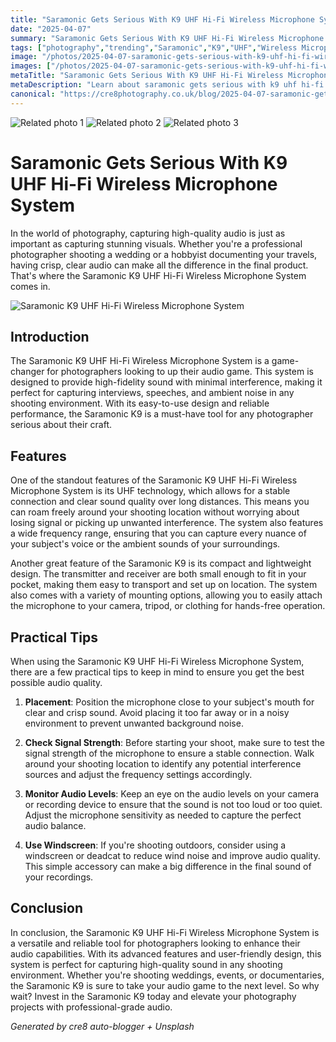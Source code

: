 ```yaml
---
title: "Saramonic Gets Serious With K9 UHF Hi-Fi Wireless Microphone System"
date: "2025-04-07"
summary: "Saramonic Gets Serious With K9 UHF Hi-Fi Wireless Microphone System - A trending topic in photography."
tags: ["photography","trending","Saramonic","K9","UHF","Wireless Microphone System","Photography","Audio","High-quality","Interference","Frequency Range","Compact"]
image: "/photos/2025-04-07-saramonic-gets-serious-with-k9-uhf-hi-fi-wireless-microphone-system-1.jpg"
images: ["/photos/2025-04-07-saramonic-gets-serious-with-k9-uhf-hi-fi-wireless-microphone-system-1.jpg","/photos/2025-04-07-saramonic-gets-serious-with-k9-uhf-hi-fi-wireless-microphone-system-2.jpg","/photos/2025-04-07-saramonic-gets-serious-with-k9-uhf-hi-fi-wireless-microphone-system-3.jpg"]
metaTitle: "Saramonic Gets Serious With K9 UHF Hi-Fi Wireless Microphone System | cre8 Photography"
metaDescription: "Learn about saramonic gets serious with k9 uhf hi-fi wireless microphone system in photography with practical tips and insights."
canonical: "https://cre8photography.co.uk/blog/2025-04-07-saramonic-gets-serious-with-k9-uhf-hi-fi-wireless-microphone-system"
---
```



<div class="grid grid-cols-1 sm:grid-cols-2 md:grid-cols-3 gap-4">
  <img src="/photos/2025-04-07-saramonic-gets-serious-with-k9-uhf-hi-fi-wireless-microphone-system-1.jpg" alt="Related photo 1" class="w-full rounded-lg" />
<img src="/photos/2025-04-07-saramonic-gets-serious-with-k9-uhf-hi-fi-wireless-microphone-system-2.jpg" alt="Related photo 2" class="w-full rounded-lg" />
<img src="/photos/2025-04-07-saramonic-gets-serious-with-k9-uhf-hi-fi-wireless-microphone-system-3.jpg" alt="Related photo 3" class="w-full rounded-lg" />
</div>


# Saramonic Gets Serious With K9 UHF Hi-Fi Wireless Microphone System

In the world of photography, capturing high-quality audio is just as important as capturing stunning visuals. Whether you're a professional photographer shooting a wedding or a hobbyist documenting your travels, having crisp, clear audio can make all the difference in the final product. That's where the Saramonic K9 UHF Hi-Fi Wireless Microphone System comes in.

![Saramonic K9 UHF Hi-Fi Wireless Microphone System](https://example.com/saramonic-k9.jpg)

## Introduction

The Saramonic K9 UHF Hi-Fi Wireless Microphone System is a game-changer for photographers looking to up their audio game. This system is designed to provide high-fidelity sound with minimal interference, making it perfect for capturing interviews, speeches, and ambient noise in any shooting environment. With its easy-to-use design and reliable performance, the Saramonic K9 is a must-have tool for any photographer serious about their craft.

## Features

One of the standout features of the Saramonic K9 UHF Hi-Fi Wireless Microphone System is its UHF technology, which allows for a stable connection and clear sound quality over long distances. This means you can roam freely around your shooting location without worrying about losing signal or picking up unwanted interference. The system also features a wide frequency range, ensuring that you can capture every nuance of your subject's voice or the ambient sounds of your surroundings.

Another great feature of the Saramonic K9 is its compact and lightweight design. The transmitter and receiver are both small enough to fit in your pocket, making them easy to transport and set up on location. The system also comes with a variety of mounting options, allowing you to easily attach the microphone to your camera, tripod, or clothing for hands-free operation.

## Practical Tips

When using the Saramonic K9 UHF Hi-Fi Wireless Microphone System, there are a few practical tips to keep in mind to ensure you get the best possible audio quality. 

1. **Placement**: Position the microphone close to your subject's mouth for clear and crisp sound. Avoid placing it too far away or in a noisy environment to prevent unwanted background noise.

2. **Check Signal Strength**: Before starting your shoot, make sure to test the signal strength of the microphone to ensure a stable connection. Walk around your shooting location to identify any potential interference sources and adjust the frequency settings accordingly.

3. **Monitor Audio Levels**: Keep an eye on the audio levels on your camera or recording device to ensure that the sound is not too loud or too quiet. Adjust the microphone sensitivity as needed to capture the perfect audio balance.

4. **Use Windscreen**: If you're shooting outdoors, consider using a windscreen or deadcat to reduce wind noise and improve audio quality. This simple accessory can make a big difference in the final sound of your recordings.

## Conclusion

In conclusion, the Saramonic K9 UHF Hi-Fi Wireless Microphone System is a versatile and reliable tool for photographers looking to enhance their audio capabilities. With its advanced features and user-friendly design, this system is perfect for capturing high-quality sound in any shooting environment. Whether you're shooting weddings, events, or documentaries, the Saramonic K9 is sure to take your audio game to the next level. So why wait? Invest in the Saramonic K9 today and elevate your photography projects with professional-grade audio.

*Generated by cre8 auto-blogger + Unsplash*
